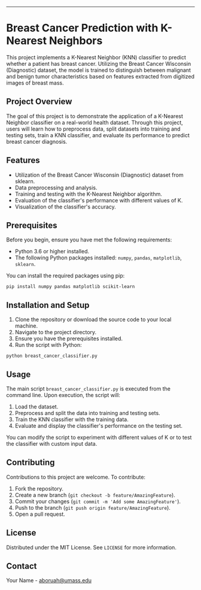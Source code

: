 
---

# Breast Cancer Prediction with K-Nearest Neighbors

This project implements a K-Nearest Neighbor (KNN) classifier to predict whether a patient has breast cancer. Utilizing the Breast Cancer Wisconsin (Diagnostic) dataset, the model is trained to distinguish between malignant and benign tumor characteristics based on features extracted from digitized images of breast mass.

## Project Overview

The goal of this project is to demonstrate the application of a K-Nearest Neighbor classifier on a real-world health dataset. Through this project, users will learn how to preprocess data, split datasets into training and testing sets, train a KNN classifier, and evaluate its performance to predict breast cancer diagnosis.

## Features

- Utilization of the Breast Cancer Wisconsin (Diagnostic) dataset from sklearn.
- Data preprocessing and analysis.
- Training and testing with the K-Nearest Neighbor algorithm.
- Evaluation of the classifier's performance with different values of K.
- Visualization of the classifier's accuracy.

## Prerequisites

Before you begin, ensure you have met the following requirements:

- Python 3.6 or higher installed.
- The following Python packages installed: `numpy`, `pandas`, `matplotlib`, `sklearn`.

You can install the required packages using pip:

```
pip install numpy pandas matplotlib scikit-learn
```

## Installation and Setup

1. Clone the repository or download the source code to your local machine.
2. Navigate to the project directory.
3. Ensure you have the prerequisites installed.
4. Run the script with Python:

```
python breast_cancer_classifier.py
```

## Usage

The main script `breast_cancer_classifier.py` is executed from the command line. Upon execution, the script will:

1. Load the dataset.
2. Preprocess and split the data into training and testing sets.
3. Train the KNN classifier with the training data.
4. Evaluate and display the classifier's performance on the testing set.

You can modify the script to experiment with different values of K or to test the classifier with custom input data.

## Contributing

Contributions to this project are welcome. To contribute:

1. Fork the repository.
2. Create a new branch (`git checkout -b feature/AmazingFeature`).
3. Commit your changes (`git commit -m 'Add some AmazingFeature'`).
4. Push to the branch (`git push origin feature/AmazingFeature`).
5. Open a pull request.

## License

Distributed under the MIT License. See `LICENSE` for more information.

## Contact

Your Name - aboruah@umass.edu


